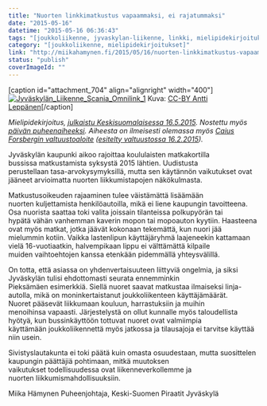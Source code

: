 ```yaml
---
title: "Nuorten linkkimatkustus vapaammaksi, ei rajatummaksi"
date: "2015-05-16"
datetime: "2015-05-16 06:36:43"
tags: "[joukkoliikenne, jyvaskylan-liikenne, linkki, mielipidekirjoitukset, nuoriso]"
category: "[joukkoliikenne, mielipidekirjoitukset]"
link: "http://miikahamynen.fi/2015/05/16/nuorten-linkkimatkustus-vapaammaksi-ei-rajatummaksi/"
status: "publish"
coverImageId: ""
---
```


\[caption id="attachment\_704" align="alignright" width="400"\][![Jyväskylän_Liikenne_Scania_Omnilink_1](http://miikahamynen.fi/wp-content/uploads/2015/05/Jyväskylän_Liikenne_Scania_Omnilink_1-400x400.jpg)](http://miikahamynen.fi/wp-content/uploads/2015/05/Jyväskylän_Liikenne_Scania_Omnilink_1.jpg) Kuva: [CC-BY Antti Leppänen](http://commons.wikimedia.org/wiki/File:Jyväskylän_Liikenne_Scania_Omnilink_1.JPG?uselang=fi)\[/caption\]

_Mielipidekirjoitus, [julkaistu Keskisuomalaisessa 16.5.2015](http://www.ksml.fi/mielipide/mielipidekirjoitukset/nuorten-linkkimatkustus-vapaammaksi/2046824). Nostettu myös [päivän puheenaiheeksi](http://www.ksml.fi/uutiset/kotimaa/paivan-puheenaihe-nuoret-aina-ilmaiseksi-linja-autoon/2046866). Aiheesta on ilmeisesti olemassa myös [Caius Forsbergin valtuustoaloite](http://www.jyvaskyla.fi:8081/ktwebbin/ktproxy2.dll?doctype=1&docid=323031355c303231375c32343137333531382e504446&dalid=17.2.2015%2014:01:00:000&extension=pdf) ([esitelty valtuustossa 16.2.2015](http://www3.jkl.fi/paatokset/kv/2015/16021800.0/frmtxt35.htm))._

Jyväskylän kaupunki aikoo rajoittaa koululaisten matkakortilla bussissa matkustamista syksystä 2015 lähtien. Uudistusta perustellaan tasa-arvokysymyksillä, mutta sen käytännön vaikutukset ovat jääneet arvioimatta nuorten liikkumistapojen näkökulmasta.

Matkustusoikeuden rajaaminen tulee väistämättä lisäämään nuorten kuljettamista henkilöautoilla, mikä ei liene kaupungin tavoitteena. Osa nuorista saattaa toki valita joissain tilanteissa polkupyörän tai hypätä vähän vanhemman kaverin mopon tai mopoauton kyytiin. Haasteena ovat myös matkat, jotka jäävät kokonaan tekemättä, kun nuori jää mielummin kotiin. Vaikka lastenlipun käyttäjäryhmä laajeneekin kattamaan vielä 16-vuotiaatkin, halvempikaan lippu ei välttämättä kilpaile muiden vaihtoehtojen kanssa etenkään pidemmällä yhteysvälillä.

On totta, että asiassa on yhdenvertaisuuteen liittyviä ongelmia, ja siksi Jyväskylän tulisi ehdottomasti seurata ennemminkin Pieksämäen esimerkkiä. Siellä nuoret saavat matkustaa ilmaiseksi linja-autolla, mikä on moninkertaistanut joukkoliikenteen käyttäjämäärät. Nuoret pääsevät liikkumaan kouluun, harrastuksiin ja muihin menoihinsa vapaasti. Järjestelystä on ollut kunnalle myös taloudellista hyötyä, kun bussinkäyttöön tottuvat nuoret ovat valmiimpia käyttämään joukkoliikennettä myös jatkossa ja tilausajoja ei tarvitse käyttää niin usein.

Sivistyslautakunta ei toki päätä kuin omasta osuudestaan, mutta suosittelen kaupungin päättäjiä pohtimaan, mitkä muutoksen vaikutukset todellisuudessa ovat liikenneverkollemme ja nuorten liikkumismahdollisuuksiin.

Miika Hämynen Puheenjohtaja, Keski-Suomen Piraatit Jyväskylä
